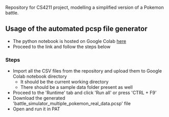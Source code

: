 Repository for CS4211 project, modelling a simplified version of a Pokemon battle.

## Usage of the automated pcsp file generator

- The python notebook is hosted on Google Colab [here]
- Proceed to the link and follow the steps below

### Steps
- Import all the CSV files from the repository and upload them to Google Colab notebook directory
   - It should be the current working directory
   - There should be a sample data folder present as well
- Proceed to the 'Runtime' tab and click 'Run all' or press  'CTRL + F9'
- Download the generated 'battle_simulator_multiple_pokemon_real_data.pcsp' file
- Open and run it in PAT

[//]: # (These are reference links used in the body of this note and get stripped out when the markdown processor does its job. There is no need to format nicely because it shouldn't be seen. Thanks SO - http://stackoverflow.com/questions/4823468/store-comments-in-markdown-syntax)

   [here]: <https://colab.research.google.com/drive/1Pktvyl3bAeBlCwgT_OMrOHXKRHbWTama?usp=sharing>

